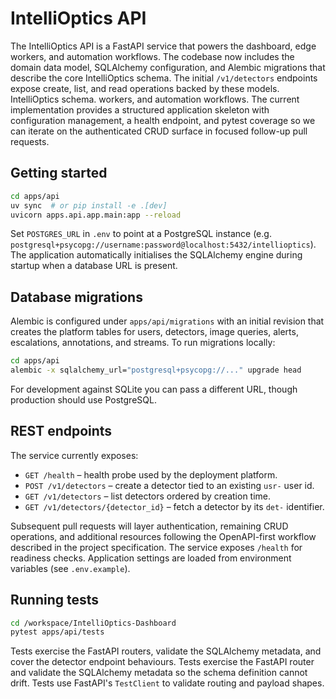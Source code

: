 # IntelliOptics API

The IntelliOptics API is a FastAPI service that powers the dashboard, edge
workers, and automation workflows. The codebase now includes the domain data
model, SQLAlchemy configuration, and Alembic migrations that describe the core
IntelliOptics schema. The initial `/v1/detectors` endpoints expose create, list,
and read operations backed by these models.
IntelliOptics schema.
workers, and automation workflows. The current implementation provides a
structured application skeleton with configuration management, a health
endpoint, and pytest coverage so we can iterate on the authenticated CRUD
surface in focused follow-up pull requests.

## Getting started

```bash
cd apps/api
uv sync  # or pip install -e .[dev]
uvicorn apps.api.app.main:app --reload
```

Set `POSTGRES_URL` in `.env` to point at a PostgreSQL instance (e.g.
`postgresql+psycopg://username:password@localhost:5432/intellioptics`). The
application automatically initialises the SQLAlchemy engine during startup when
a database URL is present.

## Database migrations

Alembic is configured under `apps/api/migrations` with an initial revision that
creates the platform tables for users, detectors, image queries, alerts,
escalations, annotations, and streams. To run migrations locally:

```bash
cd apps/api
alembic -x sqlalchemy_url="postgresql+psycopg://..." upgrade head
```

For development against SQLite you can pass a different URL, though production
should use PostgreSQL.

## REST endpoints

The service currently exposes:

* `GET /health` – health probe used by the deployment platform.
* `POST /v1/detectors` – create a detector tied to an existing `usr-` user id.
* `GET /v1/detectors` – list detectors ordered by creation time.
* `GET /v1/detectors/{detector_id}` – fetch a detector by its `det-` identifier.

Subsequent pull requests will layer authentication, remaining CRUD operations,
and additional resources following the OpenAPI-first workflow described in the
project specification.
The service exposes `/health` for readiness checks. Application settings are
loaded from environment variables (see `.env.example`).

## Running tests

```bash
cd /workspace/IntelliOptics-Dashboard
pytest apps/api/tests
```

Tests exercise the FastAPI routers, validate the SQLAlchemy metadata, and cover
the detector endpoint behaviours.
Tests exercise the FastAPI router and validate the SQLAlchemy metadata so the
schema definition cannot drift.
Tests use FastAPI's `TestClient` to validate routing and payload shapes.
